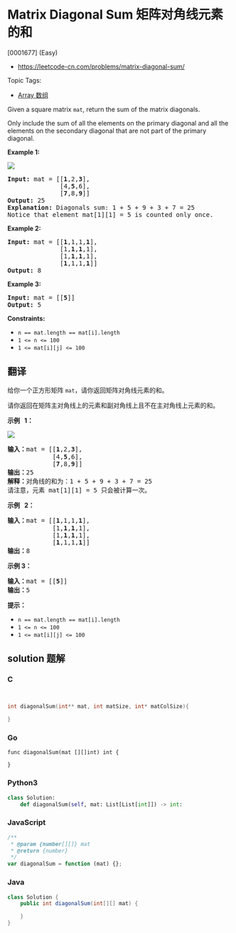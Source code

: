 # Matrix Diagonal Sum 矩阵对角线元素的和

[0001677] (Easy)

- https://leetcode-cn.com/problems/matrix-diagonal-sum/

Topic Tags:

- [Array 数组](https://leetcode-cn.com/tag/array/)

Given a square matrix `mat`, return the sum of the matrix diagonals.

Only include the sum of all the elements on the primary diagonal and all the elements on the secondary diagonal that are not part of the primary diagonal.

**Example 1:**

![](https://assets.leetcode.com/uploads/2020/08/14/sample_1911.png)

<pre><strong>Input:</strong> mat = [[<strong>1</strong>,2,<strong>3</strong>],
&nbsp;             [4,<strong>5</strong>,6],
&nbsp;             [<strong>7</strong>,8,<strong>9</strong>]]
<strong>Output:</strong> 25
<strong>Explanation: </strong>Diagonals sum: 1 + 5 + 9 + 3 + 7 = 25
Notice that element mat[1][1] = 5 is counted only once.
</pre>

**Example 2:**

<pre><strong>Input:</strong> mat = [[<strong>1</strong>,1,1,<strong>1</strong>],
&nbsp;             [1,<strong>1</strong>,<strong>1</strong>,1],
&nbsp;             [1,<strong>1</strong>,<strong>1</strong>,1],
&nbsp;             [<strong>1</strong>,1,1,<strong>1</strong>]]
<strong>Output:</strong> 8
</pre>

**Example 3:**

<pre><strong>Input:</strong> mat = [[<strong>5</strong>]]
<strong>Output:</strong> 5
</pre>

**Constraints:**

- `n == mat.length == mat[i].length`
- `1 <= n <= 100`
- `1 <= mat[i][j] <= 100`

## 翻译

给你一个正方形矩阵 `mat`，请你返回矩阵对角线元素的和。

请你返回在矩阵主对角线上的元素和副对角线上且不在主对角线上元素的和。

**示例   1：**

![](https://assets.leetcode.com/uploads/2020/08/14/sample_1911.png)

<pre><strong>输入：</strong>mat = [[<strong>1</strong>,2,<strong>3</strong>],
&nbsp;           [4,<strong>5</strong>,6],
&nbsp;           [<strong>7</strong>,8,<strong>9</strong>]]
<strong>输出：</strong>25
<strong>解释：</strong>对角线的和为：1 + 5 + 9 + 3 + 7 = 25
请注意，元素 mat[1][1] = 5 只会被计算一次。
</pre>

**示例   2：**

<pre><strong>输入：</strong>mat = [[<strong>1</strong>,1,1,<strong>1</strong>],
&nbsp;           [1,<strong>1</strong>,<strong>1</strong>,1],
&nbsp;           [1,<strong>1</strong>,<strong>1</strong>,1],
&nbsp;           [<strong>1</strong>,1,1,<strong>1</strong>]]
<strong>输出：</strong>8
</pre>

**示例 3：**

<pre><strong>输入：</strong>mat = [[<strong>5</strong>]]
<strong>输出：</strong>5
</pre>

**提示：**

- `n == mat.length == mat[i].length`
- `1 <= n <= 100`
- `1 <= mat[i][j] <= 100`

## solution 题解

### C

```c


int diagonalSum(int** mat, int matSize, int* matColSize){

}
```

### Go

```golang
func diagonalSum(mat [][]int) int {

}
```

### Python3

```python
class Solution:
    def diagonalSum(self, mat: List[List[int]]) -> int:
```

### JavaScript

```javascript
/**
 * @param {number[][]} mat
 * @return {number}
 */
var diagonalSum = function (mat) {};
```

### Java

```java
class Solution {
    public int diagonalSum(int[][] mat) {

    }
}
```
